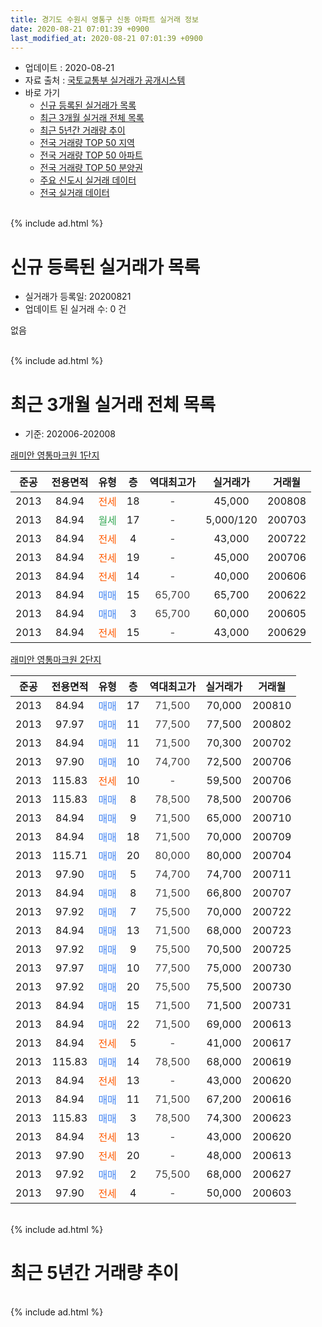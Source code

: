 ```yaml
---
title: 경기도 수원시 영통구 신동 아파트 실거래 정보
date: 2020-08-21 07:01:39 +0900
last_modified_at: 2020-08-21 07:01:39 +0900
---
```


* 업데이트 : 2020-08-21
* 자료 출처 : [국토교통부 실거래가 공개시스템](http://rt.molit.go.kr)
* 바로 가기
    * [신규 등록된 실거래가 목록](#신규-등록된-실거래가-목록)
    * [최근 3개월 실거래 전체 목록](#최근-3개월-실거래-전체-목록)
    * [최근 5년간 거래량 추이](#최근-5년간-거래량-추이)
    * [전국 거래량 TOP 50 지역](https://inasie.github.io/apt-trade-info/최근-3개월-전국에서-가장-거래가-많이-발생한-지역)
    * [전국 거래량 TOP 50 아파트](https://inasie.github.io/apt-trade-info/최근-3개월-전국에서-가장-거래가-많이-발생한-아파트)
    * [전국 거래량 TOP 50 분양권](https://inasie.github.io/apt-trade-info/최근-3개월-전국에서-가장-거래가-많이-발생한-분양권)
    * [주요 신도시 실거래 데이터](https://inasie.github.io/apt-trade-info/주요-신도시)
    * [전국 실거래 데이터](https://inasie.github.io/apt-trade-info/전국)
<br>
{% include ad.html %}
<br>

# 신규 등록된 실거래가 목록
* 실거래가 등록일: 20200821
* 업데이트 된 실거래 수: 0 건

없음

<br>
{% include ad.html %}
<br>

# 최근 3개월 실거래 전체 목록
* 기준: 202006-202008


[래미안 영통마크원 1단지](https://search.naver.com/search.naver?query=%EA%B2%BD%EA%B8%B0%EB%8F%84+%EC%88%98%EC%9B%90%EC%8B%9C+%EC%98%81%ED%86%B5%EA%B5%AC+%EC%8B%A0%EB%8F%99+%EB%9E%98%EB%AF%B8%EC%95%88+%EC%98%81%ED%86%B5%EB%A7%88%ED%81%AC%EC%9B%90+1%EB%8B%A8%EC%A7%80)

|준공|전용면적|유형|층|역대최고가|실거래가|거래월|
|:---:|:---:|:---:|:---:|:---:|:---:|:---:|
|2013|84.94|<span style="color:#ff5a00">전세</span>|18|<span style="color:#444444">-</span>|45,000|200808|
|2013|84.94|<span style="color:#34a853">월세</span>|17|<span style="color:#444444">-</span>|5,000/120|200703|
|2013|84.94|<span style="color:#ff5a00">전세</span>|4|<span style="color:#444444">-</span>|43,000|200722|
|2013|84.94|<span style="color:#ff5a00">전세</span>|19|<span style="color:#444444">-</span>|45,000|200706|
|2013|84.94|<span style="color:#ff5a00">전세</span>|14|<span style="color:#444444">-</span>|40,000|200606|
|2013|84.94|<span style="color:#4285f3">매매</span>|15|<span style="color:#444444">65,700</span>|65,700|200622|
|2013|84.94|<span style="color:#4285f3">매매</span>|3|<span style="color:#444444">65,700</span>|60,000|200605|
|2013|84.94|<span style="color:#ff5a00">전세</span>|15|<span style="color:#444444">-</span>|43,000|200629|

[래미안 영통마크원 2단지](https://search.naver.com/search.naver?query=%EA%B2%BD%EA%B8%B0%EB%8F%84+%EC%88%98%EC%9B%90%EC%8B%9C+%EC%98%81%ED%86%B5%EA%B5%AC+%EC%8B%A0%EB%8F%99+%EB%9E%98%EB%AF%B8%EC%95%88+%EC%98%81%ED%86%B5%EB%A7%88%ED%81%AC%EC%9B%90+2%EB%8B%A8%EC%A7%80)

|준공|전용면적|유형|층|역대최고가|실거래가|거래월|
|:---:|:---:|:---:|:---:|:---:|:---:|:---:|
|2013|84.94|<span style="color:#4285f3">매매</span>|17|<span style="color:#444444">71,500</span>|70,000|200810|
|2013|97.97|<span style="color:#4285f3">매매</span>|11|<span style="color:#444444">77,500</span>|77,500|200802|
|2013|84.94|<span style="color:#4285f3">매매</span>|11|<span style="color:#444444">71,500</span>|70,300|200702|
|2013|97.90|<span style="color:#4285f3">매매</span>|10|<span style="color:#444444">74,700</span>|72,500|200706|
|2013|115.83|<span style="color:#ff5a00">전세</span>|10|<span style="color:#444444">-</span>|59,500|200706|
|2013|115.83|<span style="color:#4285f3">매매</span>|8|<span style="color:#444444">78,500</span>|78,500|200706|
|2013|84.94|<span style="color:#4285f3">매매</span>|9|<span style="color:#444444">71,500</span>|65,000|200710|
|2013|84.94|<span style="color:#4285f3">매매</span>|18|<span style="color:#444444">71,500</span>|70,000|200709|
|2013|115.71|<span style="color:#4285f3">매매</span>|20|<span style="color:#444444">80,000</span>|80,000|200704|
|2013|97.90|<span style="color:#4285f3">매매</span>|5|<span style="color:#444444">74,700</span>|74,700|200711|
|2013|84.94|<span style="color:#4285f3">매매</span>|8|<span style="color:#444444">71,500</span>|66,800|200707|
|2013|97.92|<span style="color:#4285f3">매매</span>|7|<span style="color:#444444">75,500</span>|70,000|200722|
|2013|84.94|<span style="color:#4285f3">매매</span>|13|<span style="color:#444444">71,500</span>|68,000|200723|
|2013|97.92|<span style="color:#4285f3">매매</span>|9|<span style="color:#444444">75,500</span>|70,500|200725|
|2013|97.97|<span style="color:#4285f3">매매</span>|10|<span style="color:#444444">77,500</span>|75,000|200730|
|2013|97.92|<span style="color:#4285f3">매매</span>|20|<span style="color:#444444">75,500</span>|75,500|200730|
|2013|84.94|<span style="color:#4285f3">매매</span>|15|<span style="color:#444444">71,500</span>|71,500|200731|
|2013|84.94|<span style="color:#4285f3">매매</span>|22|<span style="color:#444444">71,500</span>|69,000|200613|
|2013|84.94|<span style="color:#ff5a00">전세</span>|5|<span style="color:#444444">-</span>|41,000|200617|
|2013|115.83|<span style="color:#4285f3">매매</span>|14|<span style="color:#444444">78,500</span>|68,000|200619|
|2013|84.94|<span style="color:#ff5a00">전세</span>|13|<span style="color:#444444">-</span>|43,000|200620|
|2013|84.94|<span style="color:#4285f3">매매</span>|11|<span style="color:#444444">71,500</span>|67,200|200616|
|2013|115.83|<span style="color:#4285f3">매매</span>|3|<span style="color:#444444">78,500</span>|74,300|200623|
|2013|84.94|<span style="color:#ff5a00">전세</span>|13|<span style="color:#444444">-</span>|43,000|200620|
|2013|97.90|<span style="color:#ff5a00">전세</span>|20|<span style="color:#444444">-</span>|48,000|200613|
|2013|97.92|<span style="color:#4285f3">매매</span>|2|<span style="color:#444444">75,500</span>|68,000|200627|
|2013|97.90|<span style="color:#ff5a00">전세</span>|4|<span style="color:#444444">-</span>|50,000|200603|


<br>
{% include ad.html %}
<br>

# 최근 5년간 거래량 추이


<div style="width:100%;">
    <canvas id="deal_progress" height="200"></canvas>
</div>

<script>
new Chart(document.getElementById("deal_progress"), {
    type: 'line',
    data: {
        labels: ['201508','201509','201510','201511','201512','201601','201602','201603','201604','201605','201606','201607','201608','201609','201610','201611','201612','201701','201702','201703','201704','201705','201706','201707','201708','201709','201710','201711','201712','201801','201802','201803','201804','201805','201806','201807','201808','201809','201810','201811','201812','201901','201902','201903','201904','201905','201906','201907','201908','201909','201910','201911','201912','202001','202002','202003','202004','202005','202006','202007','202008'],
        datasets: [{
            label: '매매',
            pointRadius: 1,
            data: [1, 3, 3, 4, 4, 3, 1, 2, 2, 2, 4, 4, 2, 5, 4, 4, 2, 2, 2, 5, 2, 5, 5, 4, 2, 7, 6, 10, 4, 3, 8, 11, 8, 9, 14, 8, 15, 22, 14, 13, 4, 1, 2, 2, 3, 4, 11, 11, 7, 15, 40, 36, 6, 5, 7, 2, 0, 4, 7, 14, 2],
            borderColor: "rgba(255, 201, 14, 1)",
            backgroundColor: "rgba(255, 201, 14, 0.5)",
            fill: false,
            lineTension: 0
        },{
            label: '전월세',
            pointRadius: 1,
            data: [0, 1, 5, 12, 9, 16, 10, 2, 0, 1, 2, 1, 2, 2, 4, 8, 2, 1, 1, 0, 0, 2, 2, 4, 0, 3, 2, 6, 7, 8, 6, 4, 4, 0, 4, 5, 1, 3, 0, 4, 1, 7, 2, 4, 5, 3, 6, 8, 8, 5, 6, 9, 11, 9, 13, 3, 7, 10, 7, 4, 1],
            borderColor: "rgba(0, 141, 185, 1)",
            backgroundColor: "rgba(0, 141, 185, 0.5)",
            fill: false,
            lineTension: 0
        }
        ]
    },
    options: {
        responsive: true,
        title: {
            display: false
        },
        tooltips: {
            mode: 'index',
            intersect: false
        },
        hover: {
            mode: 'nearest',
            intersect: true
        },
        scales: {
            xAxes: [{
                display: true,
                scaleLabel: {
                    display: true,
                    labelString: '년/월'
                }
            }],
            yAxes: [{
                display: true,
                ticks: {
                    suggestedMin: 0,
                },
                scaleLabel: {
                    display: true,
                    labelString: '실거래 수'
                }
            }]
        }
    }
});

</script>


<br>
{% include ad.html %}
<br>

